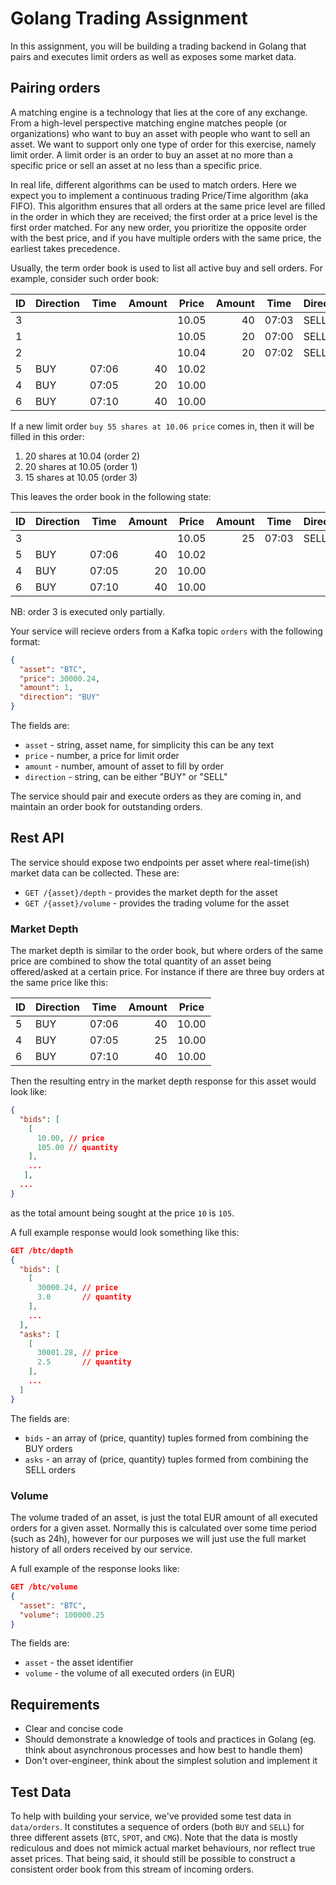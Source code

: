 # Golang Trading Assignment

In this assignment, you will be building a trading backend in Golang that pairs and executes limit orders as well as 
exposes some
market data.

## Pairing orders

A matching engine is a technology that lies at the core of any exchange. From a high-level perspective matching engine
matches people (or organizations)
who want to buy an asset with people who want to sell an asset. We want to support only one type of order for this
exercise, namely limit order. A limit order is an order to buy an asset at no more than a specific price or sell an
asset at no less than a specific price.

In real life, different algorithms can be used to match orders. Here we expect you to implement a continuous trading
Price/Time algorithm (aka FIFO). This algorithm ensures that all orders at the same price level are filled in the order
in which they are received; the first order at a price level is the first order matched. For any new order, you
prioritize the opposite order with the best price, and if you have multiple orders with the same price, the earliest
takes precedence.

Usually, the term order book is used to list all active buy and sell orders. For example, consider such order book:

| ID | Direction | Time  | Amount | Price | Amount | Time  | Direction |
|----|-----------|-------|-------:|-------|-------:|-------|-----------|
| 3  |           |       |        | 10.05 | 40     | 07:03 | SELL      |
| 1  |           |       |        | 10.05 | 20     | 07:00 | SELL      |
| 2  |           |       |        | 10.04 | 20     | 07:02 | SELL      |
| 5  | BUY       | 07:06 | 40     | 10.02 |        |       |           |
| 4  | BUY       | 07:05 | 20     | 10.00 |        |       |           |
| 6  | BUY       | 07:10 | 40     | 10.00 |        |       |           |

If a new limit order `buy 55 shares at 10.06 price` comes in, then it will be filled in this order:

1. 20 shares at 10.04 (order 2)
2. 20 shares at 10.05 (order 1)
3. 15 shares at 10.05 (order 3)

This leaves the order book in the following state:

| ID | Direction | Time  | Amount | Price | Amount | Time  | Direction |
|----|-----------|-------|-------:|-------|-------:|-------|-----------|
| 3  |           |       |        | 10.05 | 25     | 07:03 | SELL      |
| 5  | BUY       | 07:06 | 40     | 10.02 |        |       |           |
| 4  | BUY       | 07:05 | 20     | 10.00 |        |       |           |
| 6  | BUY       | 07:10 | 40     | 10.00 |        |       |           |

NB: order 3 is executed only partially.

Your service will recieve orders from a Kafka topic `orders` with the following format:

```json
{
  "asset": "BTC",
  "price": 30000.24,
  "amount": 1,
  "direction": "BUY"
}
```

The fields are:

- `asset` - string, asset name, for simplicity this can be any text
- `price` - number, a price for limit order
- `amount` - number, amount of asset to fill by order
- `direction` - string, can be either "BUY" or "SELL"

The service should pair and execute orders as they are coming in, and maintain an order book for outstanding
orders.

## Rest API

The service should expose two endpoints per asset where real-time(ish) market data can be collected. These are:

- `GET /{asset}/depth` - provides the market depth for the asset
- `GET /{asset}/volume` - provides the trading volume for the asset

### Market Depth

The market depth is similar to the order book, but where orders of the same price are combined to show the total
quantity of an asset being offered/asked at a certain price. For instance if there are three buy orders at the same
price like this:

| ID | Direction | Time  | Amount | Price |
|----|-----------|-------|-------:|-------|
| 5  | BUY       | 07:06 | 40     | 10.00 |
| 4  | BUY       | 07:05 | 25     | 10.00 |
| 6  | BUY       | 07:10 | 40     | 10.00 |

Then the resulting entry in the market depth response for this asset would look like:
```json
{
  "bids": [
    [
      10.00, // price
      105.00 // quantity 
    ],
    ...
   ],
  ...
}
```
as  the total amount being sought at the price `10` is `105`.

A full example response would look something like this:
```json
GET /btc/depth
{
  "bids": [
    [
      30000.24, // price
      3.0       // quantity
    ],
    ...
  ],
  "asks": [
    [
      30001.28, // price
      2.5       // quantity
    ],
    ...
  ]
}
```

The fields are:

- `bids` - an array of (price, quantity) tuples formed from combining the BUY orders
- `asks` - an array of (price, quantity) tuples formed from combining the SELL orders

### Volume

The volume traded of an asset, is just the total EUR amount of all executed orders for a given asset. Normally this 
is calculated over some time period (such as 24h), however for our purposes we will just use the full market history 
of all orders received by our service.

A full example of the response looks like:
```json
GET /btc/volume
{
  "asset": "BTC",
  "volume": 100000.25
}
```

The fields are:

- `asset` - the asset identifier
- `volume` - the volume of all executed orders (in EUR)

## Requirements

- Clear and concise code
- Should demonstrate a knowledge of tools and practices in Golang (eg. think about asynchronous processes and how 
  best to handle them)
- Don't over-engineer, think about the simplest solution and implement it

## Test Data

To help with building your service, we've provided some test data in `data/orders`. It constitutes a sequence of 
orders (both `BUY` and `SELL`) for three different assets (`BTC`, `SPOT`, and `CMG`). Note that the data is mostly 
rediculous and does not mimick actual market behaviours, nor reflect true asset prices. That being said, it should 
still be possible to construct a consistent order book from this stream of incoming orders.
